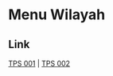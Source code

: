 # Menu Wilayah

## Link

[TPS 001](https://github.com/gigit-pemilu/pemilu-2024-17-bengkulu/tree/main/pilpres/hitung-suara/sub/17-bengkulu/sub/01-bengkulu-selatan/sub/01-kedurang/sub/2009-keban-agung-iii/sub/001-tps)
 | 
[TPS 002](https://github.com/gigit-pemilu/pemilu-2024-17-bengkulu/tree/main/pilpres/hitung-suara/sub/17-bengkulu/sub/01-bengkulu-selatan/sub/01-kedurang/sub/2009-keban-agung-iii/sub/002-tps)

